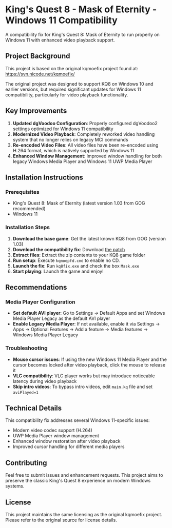 # King's Quest 8 - Mask of Eternity - Windows 11 Compatibility

A compatibility fix for King's Quest 8: Mask of Eternity to run properly on Windows 11 with enhanced video playback support.

## Project Background

This project is based on the original kqmoefix project found at: https://svn.nicode.net/kqmoefix/

The original project was designed to support KQ8 on Windows 10 and earlier versions, but required significant updates for Windows 11 compatibility, particularly for video playback functionality.

## Key Improvements

1. **Updated dgVoodoo Configuration**: Properly configured dgVoodoo2 settings optimized for Windows 11 compatibility
2. **Modernized Video Playback**: Completely reworked video handling system that no longer relies on legacy MCI commands
3. **Re-encoded Video Files**: All video files have been re-encoded using H.264 format, which is natively supported by Windows 11
4. **Enhanced Window Management**: Improved window handling for both legacy Windows Media Player and Windows 11 UWP Media Player

## Installation Instructions

### Prerequisites
- King's Quest 8: Mask of Eternity (latest version 1.03 from GOG recommended)
- Windows 11

### Installation Steps

1. **Download the base game**: Get the latest known KQ8 from GOG (version 1.03)
2. **Download the compatibility fix**: Download [the patch](https://github.com/SegMash/KQ8FixWin11/releases/download/10_25/KQ8_Win11_Patch.zip)
3. **Extract files**: Extract the zip contents to your KQ8 game folder
4. **Run setup**: Execute `kqmoepfd.cmd` to enable no CD.
5. **Launch the fix**: Run `kq8fix.exe` and check the box `Mask.exe`
6. **Start playing**: Launch the game and enjoy!

## Recommendations

### Media Player Configuration
- **Set default AVI player**: Go to Settings → Default Apps and set Windows Media Player Legacy as the default AVI player
- **Enable Legacy Media Player**: If not available, enable it via Settings → Apps → Optional Features → Add a feature → Media features → Windows Media Player Legacy

### Troubleshooting
- **Mouse cursor issues**: If using the new Windows 11 Media Player and the cursor becomes locked after video playback, click the mouse to release it
- **VLC compatibility**: VLC player works but may introduce noticeable latency during video playback
- **Skip intro videos**: To bypass intro videos, edit `main.kq` file and set `aviPlayed=1`

## Technical Details

This compatibility fix addresses several Windows 11-specific issues:
- Modern video codec support (H.264)
- UWP Media Player window management
- Enhanced window restoration after video playback
- Improved cursor handling for different media players

## Contributing

Feel free to submit issues and enhancement requests. This project aims to preserve the classic King's Quest 8 experience on modern Windows systems.

## License

This project maintains the same licensing as the original kqmoefix project. Please refer to the original source for license details.
